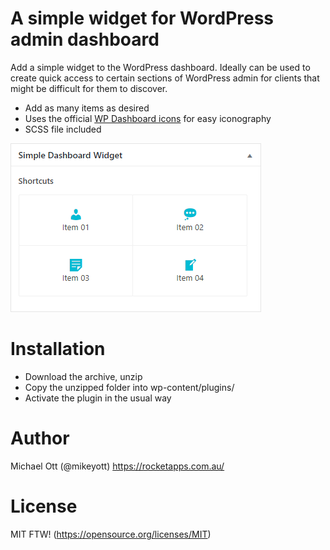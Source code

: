 # A simple widget for WordPress admin dashboard

Add a simple widget to the WordPress dashboard. Ideally can be used to create quick access to certain sections of WordPress admin for clients that might be difficult for them to discover.

 - Add as many items as desired
 - Uses the official [WP Dashboard icons](https://developer.wordpress.org/resource/dashicons/) for easy iconography
 - SCSS file included

![N|Solid](https://raw.githubusercontent.com/mikeott/simple-dashboard-widget/master/simple-dashboard-widget.png)

# Installation

  - Download the archive, unzip
  - Copy the unzipped folder into wp-content/plugins/
  - Activate the plugin in the usual way
 
# Author
Michael Ott (@mikeyott)
https://rocketapps.com.au/

# License

MIT FTW! (https://opensource.org/licenses/MIT)
